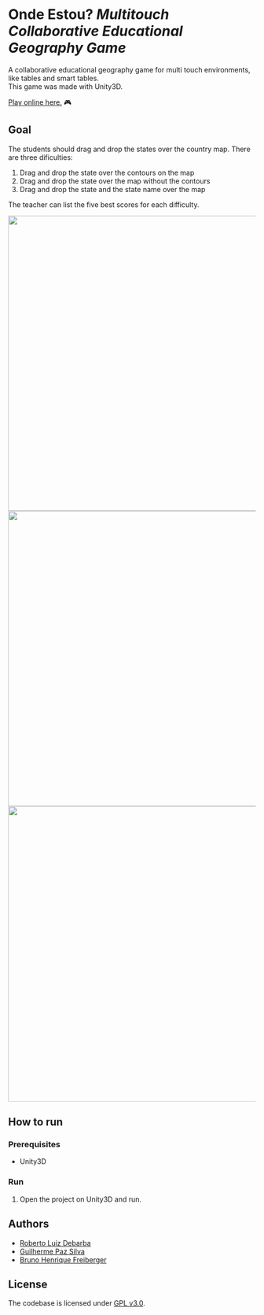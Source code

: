 # Onde Estou? *Multitouch Collaborative Educational Geography Game*

A collaborative educational geography game for multi touch environments, like tables and smart tables.  
This game was made with Unity3D.

[Play online here.](https://robertodebarba.github.io/multitouch-collaborative-educational-geography-game/dist/) 🎮

## Goal

The students should drag and drop the states over the country map.
There are three dificulties:
1. Drag and drop the state over the contours on the map
1. Drag and drop the state over the map without the contours
1. Drag and drop the state and the state name over the map

The teacher can list the five best scores for each difficulty.

<img src="https://github.com/RobertoDebarba/multitouch-collaborative-educational-geography-game/blob/master/printscreens/print1.png" width="600" width="auto">
<img src="https://github.com/RobertoDebarba/multitouch-collaborative-educational-geography-game/blob/master/printscreens/print2.png" width="600" width="auto">
<img src="https://github.com/RobertoDebarba/multitouch-collaborative-educational-geography-game/blob/master/printscreens/print3.png" width="600" width="auto">

## How to run

### Prerequisites

* Unity3D

### Run

1. Open the project on Unity3D and run.

## Authors

* [Roberto Luiz Debarba](https://github.com/RobertoDebarba)
* [Guilherme Paz Silva](https://github.com/guipaz)
* [Bruno Henrique Freiberger](https://github.com/brunoFreiberger)

## License

The codebase is licensed under [GPL v3.0](http://www.gnu.org/licenses/gpl-3.0.html).

